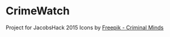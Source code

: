 # CrimeWatch
Project for JacobsHack 2015
Icons by [Freepik - Criminal Minds](http://www.flaticon.com/authors/freepik)
